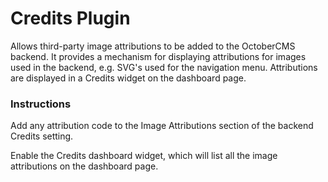 # Credits Plugin
Allows third-party image attributions to be added to the OctoberCMS backend. It provides a mechanism for displaying attributions for images used in the backend, e.g. SVG's used for the navigation menu. Attributions are displayed in a Credits widget on the dashboard page. 

### Instructions
Add any attribution code to the Image Attributions section of the backend Credits setting.

Enable the Credits dashboard widget, which will list all the image attributions on the dashboard page. 
